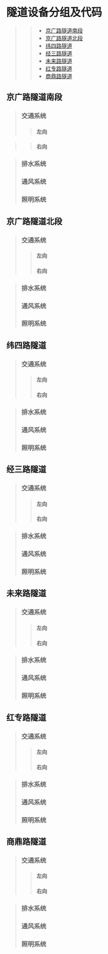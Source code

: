 # 隧道设备分组及代码

>> * [京广路隧道南段](#京广路隧道南段)
>> * [京广路隧道北段](#京广路隧道北段)
>> * [纬四路隧道](#纬四路隧道)
>> * [经三路隧道](#经三路隧道)
>> * [未来路隧道](#未来路隧道)
>> * [红专路隧道](#红专路隧道)
>> * [商鼎路隧道](#商鼎路隧道)


## 京广路隧道南段
>### 交通系统
>>#### 左向

>>#### 右向

>### 排水系统
>### 通风系统
>### 照明系统

## 京广路隧道北段
>### 交通系统
>>#### 左向
>>#### 右向

>### 排水系统
>### 通风系统
>### 照明系统

## 纬四路隧道
>### 交通系统
>>#### 左向
>>#### 右向

>### 排水系统
>### 通风系统
>### 照明系统

## 经三路隧道
>### 交通系统
>>#### 左向
>>#### 右向

>### 排水系统
>### 通风系统
>### 照明系统

## 未来路隧道
>### 交通系统
>>#### 左向
>>#### 右向

>### 排水系统
>### 通风系统
>### 照明系统

## 红专路隧道
>### 交通系统
>>#### 左向
>>#### 右向

>### 排水系统
>### 通风系统
>### 照明系统

## 商鼎路隧道
>### 交通系统
>>#### 左向
>>#### 右向

>### 排水系统
>### 通风系统
>### 照明系统
